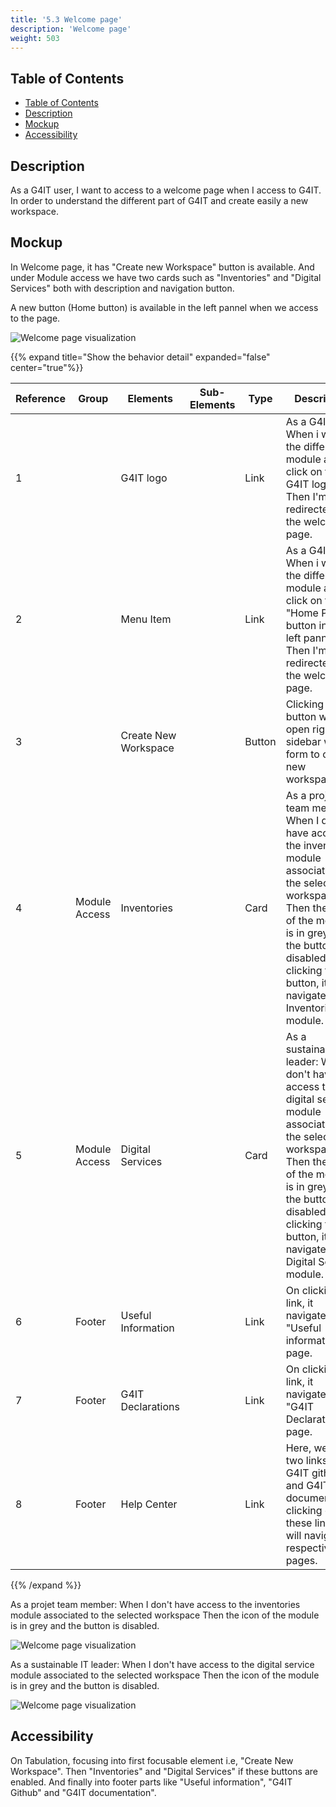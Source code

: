 ```yaml
---
title: '5.3 Welcome page'
description: 'Welcome page'
weight: 503
---
```


## Table of Contents

<!-- TOC -->
  * [Table of Contents](#table-of-contents)
  * [Description](#description)
  * [Mockup](#mockup)
  * [Accessibility](#accessibility)
<!-- TOC -->

## Description

As a G4IT user, I want to access to a welcome page when I access to G4IT. In order to understand the different part of G4IT and create easily a new workspace.

## Mockup

In Welcome page, it has "Create new Workspace" button is available. And under Module access we have two cards such as "Inventories" and "Digital Services" both with description and navigation button.

A new button (Home button) is available in the left pannel when we access to the page.

![Welcome page visualization](../images/welcome_page.png)


{{% expand title="Show the behavior detail" expanded="false" center="true"%}}

| Reference | Group       | Elements  | Sub-Elements | Type   | Description                                                                                                                                                                                                                                                            |
|-----------|-------------|-----------|--------------|--------|------------------------------------------------------------------------------------------------------------------------------------------------------------------------------------------------------------------------------------------------------------------------|
| 1         |             | G4IT logo |              | Link  | As a G4IT user, When i work in the different module and click on this G4IT logo, Then I'm redirected to the welcome page. |
| 2         |             | Menu Item |              | Link  | As a G4IT user, When i work in the different module and click on this "Home Page" button in the left pannel, Then I'm redirected to the welcome page. |
| 3         |             | Create New Workspace |              | Button | Clicking this button will open right sidebar with form to create new workspace. |
| 4         | Module Access | Inventories |              | Card | As a projet team member: When I don't have access to the inventories module associated to the selected workspace, Then the icon of the module is in grey and the button is disabled. On clicking this button, it navigates to Inventories module. |
| 5         | Module Access | Digital Services |         | Card | As a sustainable IT leader: When I don't have access to the digital  service module associated to the selected workspace, Then the icon of the module is in grey and the button is disabled. On clicking this button, it navigates to Digital Services module. |
| 6         | Footer | Useful Information |              | Link | On clicking this link, it navigates to "Useful information" page. |
| 7         | Footer | G4IT Declarations |              | Link | On clicking this link, it navigates to "G4IT Declarations" page.  |
| 8         | Footer | Help Center |              | Link | Here, we have two links like G4IT github and G4IT documentation, clicking on these link, it will navigate to respective pages. |

{{% /expand %}}

As a projet team member:
When I don't have access to the inventories module associated to the selected workspace
Then the icon of the module is in grey and the button is disabled.

![Welcome page visualization](../images/welcome_page_disabled_inventories.png)

As a sustainable IT leader:
When I don't have access to the digital service module associated to the selected workspace
Then the icon of the module is in grey and the button is disabled.

![Welcome page visualization](../images/welcome_page_disabled_digital_services.png)

## Accessibility

On Tabulation, focusing into first focusable element i.e, "Create New Workspace". Then "Inventories" and "Digital Services" if these buttons are enabled. And finally into footer parts like "Useful information", "G4IT Github" and "G4IT documentation".
